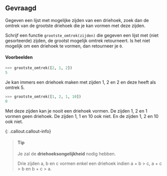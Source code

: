 
## Gevraagd
Gegeven een lijst met mogelijke zijden van een driehoek, zoek dan de omtrek van de grootste driehoek die je kan vormen met deze zijden.

Schrijf een functie `grootste_omtrek(zijden)` die gegeven een lijst met (niet gesorteerde) zijden, de grootst mogelijk omtrek retourneert. Is het niet mogelijk om een driehoek te vormen, dan retourneer je `0`.

#### Voorbeelden

```python
>>> grootste_omtrek([2, 1, 2])
5
```
Je kan immers een driehoek maken met zijden 1, 2 en 2 en deze heeft als omtrek 5.


```python
>>> grootste_omtrek([1, 2, 1, 10])
0
```
Met deze zijden kan je nooit een driehoek vormen. De zijden 1, 2 en 1 vormen geen driehoek. De zijden 1, 1 en 10 ook niet. En de zijden 1, 2 en 10 ook niet.


{: .callout.callout-info}
>#### Tip
> Je zal de **driehoeksongelijkheid** nodig hebben. 
>
> Drie zijden a, b en c vormen enkel een driehoek indien a + b > c, a + c > b en b + c > a.